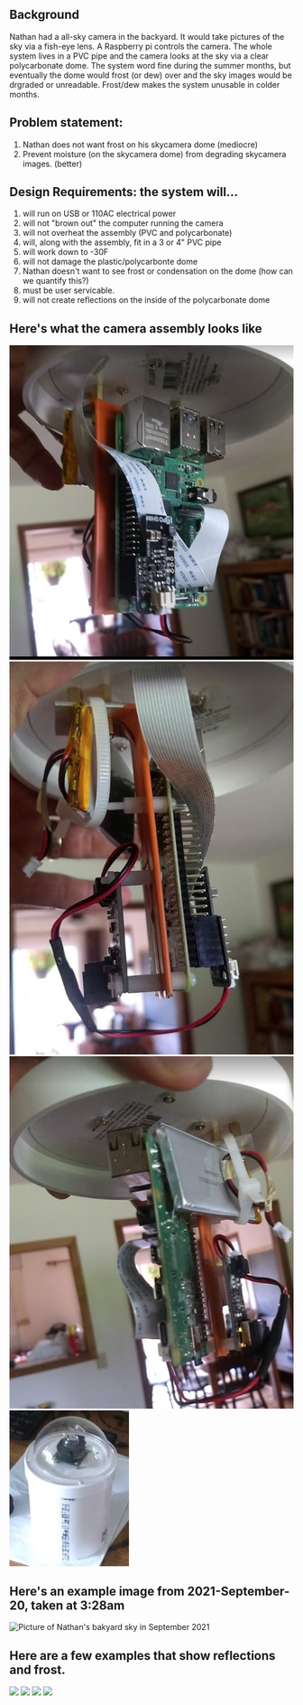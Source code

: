 ## Background
Nathan had a all-sky camera in the backyard.  It would take pictures of the sky via a fish-eye lens. A Raspberry pi controls the camera.  The whole system lives in a PVC pipe and the camera looks at the sky via a clear polycarbonate dome. The system word fine during the summer months, but eventually the dome would frost (or dew) over and the sky images would be drgraded or unreadable.  Frost/dew makes the system unusable in colder months.

##  Problem statement:
1. Nathan does not want frost on his skycamera dome (mediocre)
2. Prevent moisture (on the skycamera dome) from degrading skycamera images. (better)

## Design Requirements: the system will...
1. will run on USB or 110AC electrical power
2. will not "brown out" the computer running the camera
3. will not overheat the assembly (PVC and polycarbonate)
4. will, along with the assembly, fit in a 3 or 4" PVC pipe
5. will work down to -30F
6. will not damage the plastic/polycarbonte dome
7. Nathan doesn't want to see frost or condensation on the dome (how can we quantify this?)
8. must be user servicable.
9. will not create reflections on the inside of the polycarbonate dome

## Here's what the camera assembly looks like
![](camera_assembly-1.png)
![](camera_assembly-2.png)
![](camera_assembly-3.png)
![](camera_assembly-4.png)

## Here's an example image from 2021-September-20, taken at 3:28am
![Picture of Nathan's bakyard sky in September 2021](sky-2021-09-20-03-28-12.jpg)

## Here are a few examples that show reflections and frost.
![](sky-2021-11-20-21-55-42-frost.jpg)
![](sky-2021-11-25-22-45-15-frost.jpg)
![](sky-2021-11-26-20-06-52-reflection.jpg)
![](sky-2021-12-07-04-47-53-reflection.jpg)
